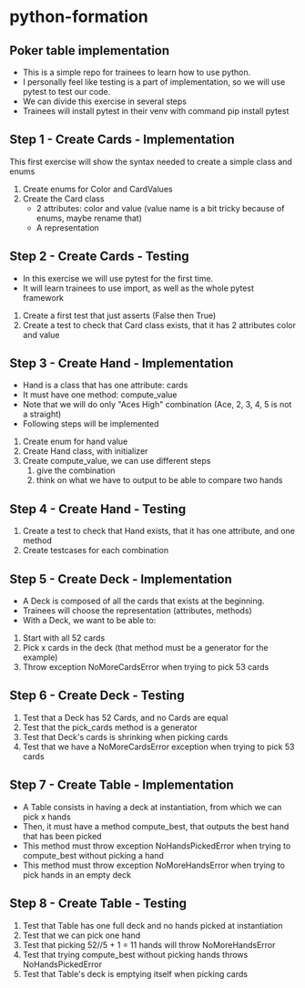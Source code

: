# python-formation

## Poker table implementation
* This is a simple repo for trainees to learn how to use python.
* I personally feel like testing is a part of implementation, so we will use pytest to test our code.
* We can divide this exercise in several steps
* Trainees will install pytest in their venv with command
    pip install pytest

## Step 1 - Create Cards - Implementation
This first exercise will show the syntax needed to create a simple class and enums
1. Create enums for Color and CardValues
2. Create the Card class
    - 2 attributes: color and value (value name is a bit tricky because of enums, maybe rename that)
    - A representation

## Step 2 - Create Cards - Testing
* In this exercise we will use pytest for the first time.
* It will learn trainees to use import, as well as the whole pytest framework
1. Create a first test that just asserts (False then True)
2. Create a test to check that Card class exists, that it has 2 attributes color and value

## Step 3 - Create Hand - Implementation
* Hand is a class that has one attribute: cards
* It must have one method: compute_value
* Note that we will do only "Aces High" combination (Ace, 2, 3, 4, 5 is not a straight)
* Following steps will be implemented
1. Create enum for hand value
2. Create Hand class, with initializer
3. Create compute_value, we can use different steps
   1. give the combination
   2. think on what we have to output to be able to compare two hands


## Step 4 - Create Hand - Testing
1. Create a test to check that Hand exists, that it has one attribute, and one method
2. Create testcases for each combination

## Step 5 - Create Deck - Implementation
* A Deck is composed of all the cards that exists at the beginning.
* Trainees will choose the representation (attributes, methods)
* With a Deck, we want to be able to:
1. Start with all 52 cards
2. Pick x cards in the deck (that method must be a generator for the example)
3. Throw exception NoMoreCardsError when trying to pick 53 cards

## Step 6 - Create Deck - Testing
1. Test that a Deck has 52 Cards, and no Cards are equal 
2. Test that the pick_cards method is a generator
3. Test that Deck's cards is shrinking when picking cards
4. Test that we have a NoMoreCardsError exception when trying to pick 53 cards

## Step 7 - Create Table - Implementation
* A Table consists in having a deck at instantiation, from which we can pick x hands
* Then, it must have a method compute_best, that outputs the best hand that has been picked
* This method must throw exception NoHandsPickedError when trying to compute_best without picking a hand
* This method must throw exception NoMoreHandsError when trying to pick hands in an empty deck


## Step 8 - Create Table - Testing
1. Test that Table has one full deck and no hands picked at instantiation
2. Test that we can pick one hand
3. Test that picking 52//5 + 1 = 11 hands will throw NoMoreHandsError
4. Test that trying compute_best without picking hands throws NoHandsPickedError
5. Test that Table's deck is emptying itself when picking cards
